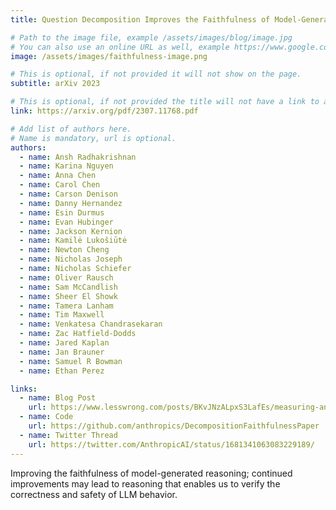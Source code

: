 ```yaml
---
title: Question Decomposition Improves the Faithfulness of Model-Generated Reasoning

# Path to the image file, example /assets/images/blog/image.jpg
# You can also use an online URL as well, example https://www.google.com/image.jpg
image: /assets/images/faithfulness-image.png

# This is optional, if not provided it will not show on the page.
subtitle: arXiv 2023

# This is optional, if not provided the title will not have a link to anywhere
link: https://arxiv.org/pdf/2307.11768.pdf

# Add list of authors here.
# Name is mandatory, url is optional.
authors:
  - name: Ansh Radhakrishnan 
  - name: Karina Nguyen
  - name: Anna Chen
  - name: Carol Chen
  - name: Carson Denison
  - name: Danny Hernandez
  - name: Esin Durmus
  - name: Evan Hubinger
  - name: Jackson Kernion
  - name: Kamilė Lukošiūtė
  - name: Newton Cheng
  - name: Nicholas Joseph
  - name: Nicholas Schiefer
  - name: Oliver Rausch
  - name: Sam McCandlish
  - name: Sheer El Showk
  - name: Tamera Lanham
  - name: Tim Maxwell
  - name: Venkatesa Chandrasekaran
  - name: Zac Hatfield-Dodds
  - name: Jared Kaplan
  - name: Jan Brauner
  - name: Samuel R Bowman
  - name: Ethan Perez

links:
  - name: Blog Post
    url: https://www.lesswrong.com/posts/BKvJNzALpxS3LafEs/measuring-and-improving-the-faithfulness-of-model-generated
  - name: Code
    url: https://github.com/anthropics/DecompositionFaithfulnessPaper
  - name: Twitter Thread
    url: https://twitter.com/AnthropicAI/status/1681341063083229189/
---
```


<!--Abstract-->

Improving the faithfulness of model-generated reasoning; continued improvements may lead to reasoning that enables us to verify the correctness and safety of LLM behavior.
